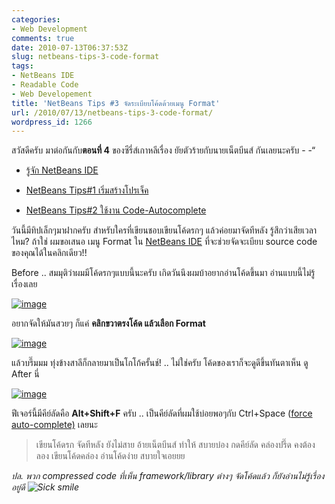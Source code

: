 ```yaml
---
categories:
- Web Development
comments: true
date: 2010-07-13T06:37:53Z
slug: netbeans-tips-3-code-format
tags:
- NetBeans IDE
- Readable Code
- Web Developement
title: 'NetBeans Tips #3 จัดระเบียบโค้ดด้วยเมนู Format'
url: /2010/07/13/netbeans-tips-3-code-format/
wordpress_id: 1266
---
```


สวัสดีครับ มาต่อกันกับ**ตอนที่ 4** ของซีรี่ส์เกาหลีเรื่อง ยัยตัวร้ายกับนายเน็ตบีนส์ กันเลยนะครับ - -“




  * [รู้จัก NetBeans IDE](https://armno.in.th/20100710/%e0%b9%81%e0%b8%99%e0%b8%b0%e0%b8%99%e0%b8%b3-netbeans-ide-%e0%b8%aa%e0%b8%b3%e0%b8%ab%e0%b8%a3%e0%b8%b1%e0%b8%9a%e0%b9%80%e0%b8%82%e0%b8%b5%e0%b8%a2%e0%b8%99%e0%b9%82%e0%b8%84%e0%b9%89%e0%b8%94-php)


  * [NetBeans Tips#1 เริ่มสร้างโปรเจ็ค](https://armno.in.th/20100710/netbeans-tips1-%e0%b9%80%e0%b8%a3%e0%b8%b4%e0%b9%88%e0%b8%a1%e0%b8%aa%e0%b8%a3%e0%b9%89%e0%b8%b2%e0%b8%87%e0%b9%82%e0%b8%9b%e0%b8%a3%e0%b9%80%e0%b8%88%e0%b9%87%e0%b8%84)


  * [NetBeans Tips#2 ใช้งาน Code-Autocomplete](https://armno.in.th/20100711/netbeans-tips2-%e0%b9%83%e0%b8%8a%e0%b9%89%e0%b8%87%e0%b8%b2%e0%b8%99-code-auto-complete)


วันนี้มีทิปเล็กๆมาฝากครับ สำหรับใครที่เขียนชอบเขียนโค้ดรกๆ แล้วค่อยมาจัดทีหลัง รู้สึกว่าเสียเวลาไหม? ถ้าใช่ ผมขอเสนอ เมนู Format ใน [NetBeans IDE](https://armno.in.th/content/netbeans-ide) ที่จะช่วยจัดจะเบียบ source code ของคุณได้ในคลิกเดียว!!

Before .. สมมุติว่าผมมีโค้ดรกๆแบบนี้นะครับ เกิดวันนึงผมบ้าอยากอ่านโค้ดขึ้นมา อ่านแบบนี้ไม่รู้เรื่องเลย

[![image](http://files.armno.in.th/uploads/2010/07/image_thumb13.png)](http://files.armno.in.th/uploads/2010/07/image13.png)



อยากจัดให้มันสวยๆ ก็แค่ **คลิกขวาตรงโค้ด แล้วเลือก Format**

[![image](http://files.armno.in.th/uploads/2010/07/image_thumb14.png)](http://files.armno.in.th/uploads/2010/07/image14.png)

แล้วบรึ๊มมม ทุ่งข้างสาลีก็กลายมาเป็นโกโก้ครั้นช์! .. ไม่ใช่ครับ โค้ดของเราก็จะดูดีขึ้นทันตาเห็น ดู After นี่

[![image](http://files.armno.in.th/uploads/2010/07/image_thumb15.png)](http://files.armno.in.th/uploads/2010/07/image15.png)

ฟีเจอร์นี้มีคีย์ลัดคือ **Alt+Shift+F** ครับ .. เป็นคีย์ลัดที่ผมใช้บ่อยพอๆกับ Ctrl+Space ([force auto-complete)](https://armno.in.th/20100711/netbeans-tips2-%e0%b9%83%e0%b8%8a%e0%b9%89%e0%b8%87%e0%b8%b2%e0%b8%99-code-auto-complete) เลยนะ


> เขียนโค้ดรก จัดทีหลัง ยังไม่สาย
อ้ายเน็ตบีนส์ ทำให้ สบายบ๋อง
กดคีย์ลัด คล่องปรึ๊ด คงต้องลอง
เขียนโค้ดคล่อง อ่านโค้ดง่าย สบายใจเอยยย


_ปล. พวก compressed code ที่เห็น framework/library ต่างๆ จัดโค้ดแล้ว ก็ยังอ่านไม่รู้เรื่องอยู่ดี ![Sick smile](http://files.armno.in.th/uploads/2010/07/wlEmoticonsicksmile1.png)_
